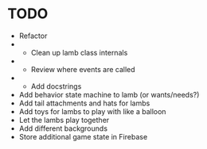 # TODO

- Refactor
- - Clean up lamb class internals
- - Review where events are called
- - Add docstrings
- Add behavior state machine to lamb (or wants/needs?)
- Add tail attachments and hats for lambs
- Add toys for lambs to play with like a balloon
- Let the lambs play together
- Add different backgrounds
- Store additional game state in Firebase
